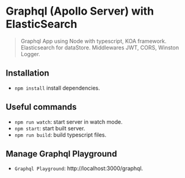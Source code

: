 # Graphql (Apollo Server) with ElasticSearch
> Graphql App using Node with typescript, KOA framework. Elasticsearch for dataStore. Middlewares JWT, CORS, Winston Logger.

## Installation

* `npm install` install dependencies.

## Useful commands

* `npm run watch`: start server in watch mode.
* `npm start`: start built server.
* `npm run build`: build typescript files.

## Manage Graphql Playground

* `Graphql Playground`: http://localhost:3000/graphql.
